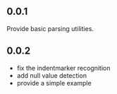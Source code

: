 ## 0.0.1

Provide basic parsing utilities.

## 0.0.2

- fix the indentmarker recognition
- add null value detection
- provide a simple example